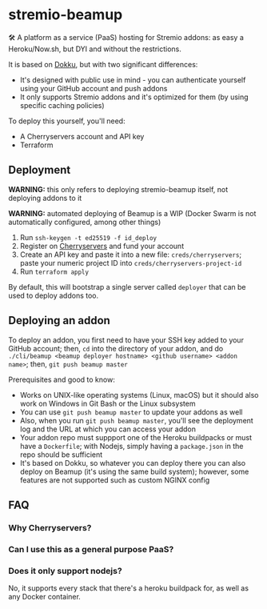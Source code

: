 # stremio-beamup
🛠️ A platform as a service (PaaS) hosting for Stremio addons: as easy a Heroku/Now.sh, but DYI and without the restrictions.

It is based on [Dokku](https://github.com/dokku/dokku), but with two significant differences:
* It's designed with public use in mind - you can authenticate yourself using your GitHub account and push addons
* It only supports Stremio addons and it's optimized for them (by using specific caching policies)


To deploy this yourself, you'll need:

* A Cherryservers account and API key
* Terraform

## Deployment

**WARNING:** this only refers to deploying stremio-beamup itself, not deploying addons to it

**WARNING:** automated deploying of Beamup is a WIP (Docker Swarm is not automatically configured, among other things)

1. Run `ssh-keygen -t ed25519 -f id_deploy`
2. Register on [Cherryservers](cherryservers.com) and fund your account
3. Create an API key and paste it into a new file: `creds/cherryservers`; paste your numeric project ID into `creds/cherryservers-project-id`
4. Run `terraform apply`

By default, this will bootstrap a single server called `deployer` that can be used to deploy addons too.


## Deploying an addon

To deploy an addon, you first need to have your SSH key added to your GitHub account; then, `cd` into the directory of your addon, and do `./cli/beamup <beamup deployer hostname> <github username> <addon name>`; then, `git push beamup master`

Prerequisites and good to know:
* Works on UNIX-like operating systems (Linux, macOS) but it should also work on Windows in Git Bash or the Linux subsystem
* You can use `git push beamup master` to update your addons as well
* Also, when you run `git push beamup master`, you'll see the deployment log and the URL at which you can access your addon
* Your addon repo must suppport one of the Heroku buildpacks or must have a `Dockerfile`; with Nodejs, simply having a `package.json` in the repo should be sufficient
* It's based on Dokku, so whatever you can deploy there you can also deploy on Beamup (it's using the same build system); however, some features are not supported such as custom NGINX config


## FAQ

### Why Cherryservers?

### Can I use this as a general purpose PaaS?

### Does it only support nodejs?
No, it supports every stack that there's a heroku buildpack for, as well as any Docker container.
